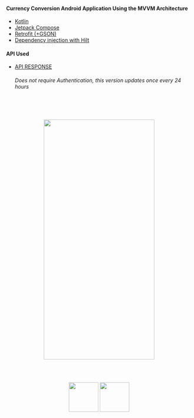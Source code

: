 <h4>Currency Conversion Android Application Using the MVVM Architecture</h4>
<ul>
  <li><a href="https://kotlinlang.org/">Kotlin</a></li>
  <li><a href="https://developer.android.com/jetpack/compose">Jetpack Compose</a></li>
  <li><a href="https://square.github.io/retrofit/">Retrofit (+GSON)</a></li>
  <li><a href="https://developer.android.com/training/dependency-injection/hilt-android">Dependency injection with Hilt</a></li>
</ul>
<h4>API Used</h4>
<ul>
<li><a href="https://open.er-api.com/v6/latest/eur">API RESPONSE</a></li>
<h6>Does not require Authentication, this version updates once every 24 hours</h6>
</ul>
<br>
<br>
<p align="center">
<img src="https://user-images.githubusercontent.com/51417052/146680115-a0f0f4f6-dbc2-4916-965f-2dfe7271fbbe.gif" width="300" height="650">
</p>
<br>
<br>
<p align="center">
<img src="https://user-images.githubusercontent.com/51417052/130802494-8c77e65a-601b-4e0b-9c7f-9f16813bc560.png" width="80" height="80"> </a>
<a href="https://developer.android.com/jetpack/compose"> 
<img src="https://user-images.githubusercontent.com/51417052/130803169-5913f0d0-d42d-4446-ab9d-cbe25e8e690f.png" width="80" height="80"> </a>
</p>
